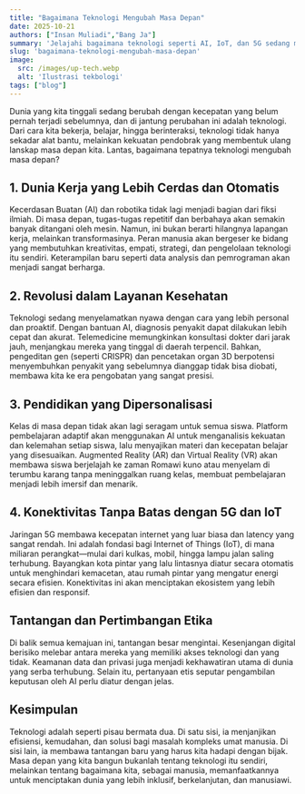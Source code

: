 ```yaml
---
title: "Bagaimana Teknologi Mengubah Masa Depan"
date: 2025-10-21
authors: ["Insan Muliadi","Bang Ja"]
summary: 'Jelajahi bagaimana teknologi seperti AI, IoT, dan 5G sedang mengubah masa depan kita. Dari dunia kerja, kesehatan, hingga pendidikan, temukan peluang dan tantangan yang akan kita hadapi dalam era transformasi digital ini.'
slug: 'bagaimana-teknologi-mengubah-masa-depan'
image:
  src: /images/up-tech.webp
  alt: 'Ilustrasi tekbologi'
tags: ["blog"]
---
```


Dunia yang kita tinggali sedang berubah dengan kecepatan yang belum pernah terjadi sebelumnya, dan di jantung perubahan ini adalah teknologi. Dari cara kita bekerja, belajar, hingga berinteraksi, teknologi tidak hanya sekadar alat bantu, melainkan kekuatan pendobrak yang membentuk ulang lanskap masa depan kita. Lantas, bagaimana tepatnya teknologi mengubah masa depan?

## 1. Dunia Kerja yang Lebih Cerdas dan Otomatis
Kecerdasan Buatan (AI) dan robotika tidak lagi menjadi bagian dari fiksi ilmiah. Di masa depan, tugas-tugas repetitif dan berbahaya akan semakin banyak ditangani oleh mesin. Namun, ini bukan berarti hilangnya lapangan kerja, melainkan transformasinya. Peran manusia akan bergeser ke bidang yang membutuhkan kreativitas, empati, strategi, dan pengelolaan teknologi itu sendiri. Keterampilan baru seperti data analysis dan pemrograman akan menjadi sangat berharga.

## 2. Revolusi dalam Layanan Kesehatan
Teknologi sedang menyelamatkan nyawa dengan cara yang lebih personal dan proaktif. Dengan bantuan AI, diagnosis penyakit dapat dilakukan lebih cepat dan akurat. Telemedicine memungkinkan konsultasi dokter dari jarak jauh, menjangkau mereka yang tinggal di daerah terpencil. Bahkan, pengeditan gen (seperti CRISPR) dan pencetakan organ 3D berpotensi menyembuhkan penyakit yang sebelumnya dianggap tidak bisa diobati, membawa kita ke era pengobatan yang sangat presisi.

## 3. Pendidikan yang Dipersonalisasi
Kelas di masa depan tidak akan lagi seragam untuk semua siswa. Platform pembelajaran adaptif akan menggunakan AI untuk menganalisis kekuatan dan kelemahan setiap siswa, lalu menyajikan materi dan kecepatan belajar yang disesuaikan. Augmented Reality (AR) dan Virtual Reality (VR) akan membawa siswa berjelajah ke zaman Romawi kuno atau menyelam di terumbu karang tanpa meninggalkan ruang kelas, membuat pembelajaran menjadi lebih imersif dan menarik.

## 4. Konektivitas Tanpa Batas dengan 5G dan IoT
Jaringan 5G membawa kecepatan internet yang luar biasa dan latency yang sangat rendah. Ini adalah fondasi bagi Internet of Things (IoT), di mana miliaran perangkat—mulai dari kulkas, mobil, hingga lampu jalan saling terhubung. Bayangkan kota pintar yang lalu lintasnya diatur secara otomatis untuk menghindari kemacetan, atau rumah pintar yang mengatur energi secara efisien. Konektivitas ini akan menciptakan ekosistem yang lebih efisien dan responsif.

## Tantangan dan Pertimbangan Etika

Di balik semua kemajuan ini, tantangan besar mengintai. Kesenjangan digital berisiko melebar antara mereka yang memiliki akses teknologi dan yang tidak. Keamanan data dan privasi juga menjadi kekhawatiran utama di dunia yang serba terhubung. Selain itu, pertanyaan etis seputar pengambilan keputusan oleh AI perlu diatur dengan jelas.

## Kesimpulan

Teknologi adalah seperti pisau bermata dua. Di satu sisi, ia menjanjikan efisiensi, kemudahan, dan solusi bagi masalah kompleks umat manusia. Di sisi lain, ia membawa tantangan baru yang harus kita hadapi dengan bijak. Masa depan yang kita bangun bukanlah tentang teknologi itu sendiri, melainkan tentang bagaimana kita, sebagai manusia, memanfaatkannya untuk menciptakan dunia yang lebih inklusif, berkelanjutan, dan manusiawi.
